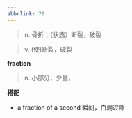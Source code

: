 ```yaml
---
abbrlink: 78
---
```

> n. 骨折；（状态）断裂，破裂


> v. (使)断裂，破裂

**fraction**

> n. 小部分，少量，

**搭配**

- a fraction of a second 瞬间，白驹过隙